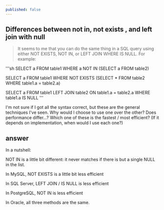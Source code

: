 ```yaml
---
published: false
---
```

## Differences between not in, not exists , and left join with null

> It seems to me that you can do the same thing in a SQL query using either NOT EXISTS, NOT IN, or LEFT JOIN WHERE IS NULL. For example:

'''sh
SELECT a FROM table1 WHERE a NOT IN (SELECT a FROM table2)

SELECT a FROM table1 WHERE NOT EXISTS (SELECT * FROM table2 WHERE table1.a = table2.a)

SELECT a FROM table1 LEFT JOIN table2 ON table1.a = table2.a WHERE table1.a IS NULL
'''

I'm not sure if I got all the syntax correct, but these are the general techniques I've seen. Why would I choose to use one over the other? Does performance differ...? Which one of these is the fastest / most efficient? (If it depends on implementation, when would I use each one?)

## answer

In a nutshell:

NOT IN is a little bit different: it never matches if there is but a single NULL in the list.

In MySQL, NOT EXISTS is a little bit less efficient

In SQL Server, LEFT JOIN / IS NULL is less efficient

In PostgreSQL, NOT IN is less efficient

In Oracle, all three methods are the same.
